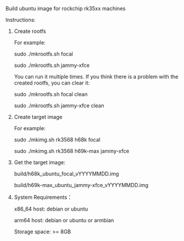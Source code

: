 Build ubuntu image for rockchip rk35xx machines

Instructions:

1. Create rootfs
  
      For example:

      sudo ./mkrootfs.sh focal

      sudo ./mkrootfs.sh jammy-xfce
  
      You can run it multiple times. If you think there is a problem with the created rootfs, you can clear it:
  
      sudo ./mkrootfs.sh focal clean

      sudo ./mkrootfs.sh jammy-xfce clean

2. Create target image

      For example:
  
      sudo ./mkimg.sh rk3568 h68k focal

      sudo ./mkimg.sh rk3568 h69k-max jammy-xfce

3. Get the target image:
  
      build/h68k_ubuntu_focal_vYYYYMMDD.img

      build/h69k-max_ubuntu_jammy-xfce_vYYYYMMDD.img

4. System Requirements：

      x86_64 host: debian or ubuntu
      
      arm64 host: debian or ubuntu or armbian
      
      Storage space: >= 8GB
